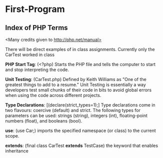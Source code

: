 # First-Program


## Index of PHP Terms

<!--Start of the index for PHP terms for group reference>
<The format we'll be using will be dictionary style. 
You have the term, then you add ":", then add an example 
of the termand the definition of the term-->


<Many credits given to http://php.net/manual>

There will be direct examples of in class assignments. 
Currently only the CarTest worked in class

**PHP Start Tag**: (<?php) Starts the PHP file and tells 
the computer to start and stop interpreting the code.

**Unit Testing**: (CarTest.php) Defined by Keith Williams 
as "One of the greatest things to add to a resume." 
Unit Testing is essentially a way developers test small chunks
of their code in bits to avoid global errors when using the code
across different projects.  

**Type Declarations**: [(declare(strict_types=1);] Type 
declarations come in two flavours: coercive (default) 
and strict. The following types for parameters can be 
used: strings (string), integers (int), floating-point 
numbers (float), and booleans (bool).

**use**: (use Car;) imports the specified namespace 
(or class) to the current scope. 

**extends**: (final class CarTest **extends** TestCase) 
the keyword that enables inheritance 


         
         
